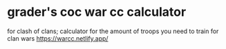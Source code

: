# grader's coc war cc calculator

for clash of clans; calculator for the amount of troops you need to train for clan wars
https://warcc.netlify.app/
